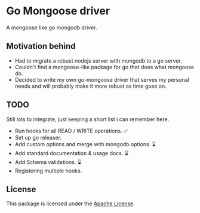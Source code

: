 # Go Mongoose driver

A mongoose like go mongodb driver.

## Motivation behind

- Had to migrate a robust nodejs server with mongodb to a go server.
- Couldn't find a mongoose-like package for go that does what mongoose do.
- Decided to write my own go-mongoose driver that serves my personal needs and will probably make it more robust as time goes on.

## TODO

Still lots to integrate, just keeping a short list i can remember here.

- Run hooks for all READ / WRITE operations. ✅
- Set up go releaser.
- Add custom options and merge with mongodb options. ⌛️
- Add standard documentation & usage docs. ⌛️
- Add Schema validations. ⌛️
- Registering multiple hooks.

## License

This package is licensed under the [Apache License](LICENSE).
